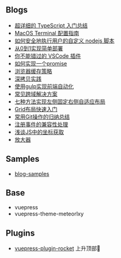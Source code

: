 ## Blogs
- [超详细的 TypeScript 入门总结](https://github.com/lvqq/blog/issues/58)
- [MacOS Terminal 配置指南](https://github.com/lvqq/blog/issues/57)
- [如何安全地执行用户的自定义 nodejs 脚本](https://github.com/lvqq/blog/issues/56)
- [从0到1实现简单部署](https://github.com/lvqq/blog/issues/44)
- [你不能错过的 VSCode 插件](https://github.com/lvqq/blog-code/issues/36)
- [如何实现一个promise](https://github.com/lvqq/blog-code/issues/35)
- [浏览器缓存策略](https://github.com/lvqq/blog-code/issues/34)
- [深拷贝实践](https://github.com/lvqq/blog-code/issues/33)
- [使用gulp实现前端自动化](https://github.com/lvqq/blog-code/issues/31)
- [常见跨域解决方案](https://github.com/lvqq/blog-code/issues/30)
- [七种方法实现左侧固定右侧自适应布局](https://github.com/lvqq/blog-code/issues/29)
- [Grid布局快速入门](https://github.com/lvqq/blog-code/issues/28)
- [常用Git操作的归纳总结](https://github.com/lvqq/blog-code/issues/26)
- [注册事件的兼容性处理](https://github.com/lvqq/blog-code/issues/25)
- [浅谈JS中的坐标获取](https://github.com/lvqq/blog-code/issues/24)
- [放大器](https://github.com/lvqq/blog-code/issues/23)






## Samples
- [blog-samples](https://github.com/lvqq/blog-samples)

## Base
- vuepress
- vuepress-theme-meteorlxy

## Plugins
- [vuepress-plugin-rocket](https://github.com/lvqq/vuepress-plugin-rocket) 上升顶部🚀

